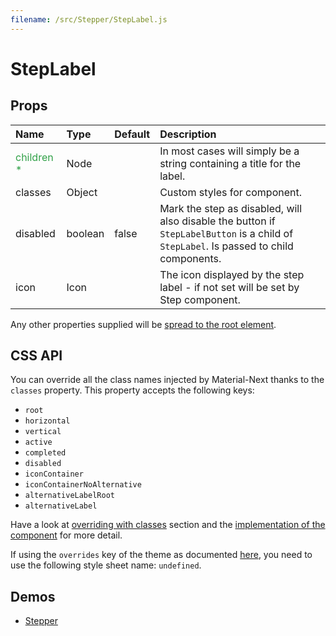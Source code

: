 ```yaml
---
filename: /src/Stepper/StepLabel.js
---
```


<!--- This documentation is automatically generated, do not try to edit it. -->

# StepLabel



## Props

| Name | Type | Default | Description |
|:-----|:-----|:--------|:------------|
| <span style="color: #31a148">children *</span> | Node |  | In most cases will simply be a string containing a title for the label. |
| classes | Object |  | Custom styles for component. |
| disabled | boolean | false | Mark the step as disabled, will also disable the button if `StepLabelButton` is a child of `StepLabel`. Is passed to child components. |
| icon | Icon |  | The icon displayed by the step label - if not set will be set by Step component. |

Any other properties supplied will be [spread to the root element](/guides/api#spread).

## CSS API

You can override all the class names injected by Material-Next thanks to the `classes` property.
This property accepts the following keys:
- `root`
- `horizontal`
- `vertical`
- `active`
- `completed`
- `disabled`
- `iconContainer`
- `iconContainerNoAlternative`
- `alternativeLabelRoot`
- `alternativeLabel`

Have a look at [overriding with classes](/customization/overrides#overriding-with-classes) section
and the [implementation of the component](https://github.com/material-next/material-next/tree/master/src/Stepper/StepLabel.js)
for more detail.

If using the `overrides` key of the theme as documented
[here](/customization/themes#customizing-all-instances-of-a-component-type),
you need to use the following style sheet name: `undefined`.

## Demos

- [Stepper](/demos/stepper)

